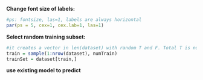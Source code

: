 **Change font size of labels:**

~~~r
#ps: fontsize, las=1, labels are always horizontal
par(ps = 5, cex=1, cex.lab=1, las=1)
~~~

**Select random training subset:**

~~~r
#it creates a vector in len(dataset) with random T and F. Total T is numTrain.
train = sample(1:nrow(dataset), numTrain)
trainSet = dataset[train,]
~~~

**use existing model to predict**
